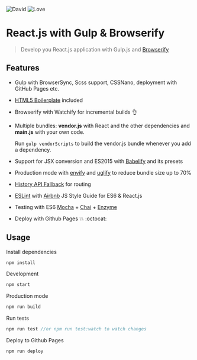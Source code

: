 ![David](https://david-dm.org/jiayihu/gulp-react-browserify.svg)
![Love](https://img.shields.io/badge/Made%20with-%E2%99%A5-red.svg)

# React.js with Gulp & Browserify

> Develop you React.js application with Gulp.js and [Browserify](https://github.com/substack/node-browserify)

## Features
- Gulp with BrowserSync, Scss support, CSSNano, deployment with GitHub Pages etc.
- [HTML5 Boilerplate](https://html5boilerplate.com) included
- Browserify with Watchify for incremental builds :ok_hand:
- Multiple bundles: **vendor.js** with React and the other dependencies and **main.js** with your own code.

  Run `gulp vendorScripts` to build the vendor.js bundle whenever you add a dependency.
- Support for JSX conversion and ES2015 with [Babelify](https://github.com/babel/babelify) and its presets
- Production mode with [envify](https://www.npmjs.com/package/envify) and [uglify](https://www.npmjs.com/package/gulp-uglify) to reduce bundle size up to 70%
- [History API Fallback](https://github.com/bripkens/connect-history-api-fallback) for routing
- [ESLint](http://eslint.org) with [Airbnb](https://github.com/airbnb/javascript) JS Style Guide for ES6 & React.js
- Testing with ES6 [Mocha](https://mochajs.org) + [Chai](http://chaijs.com) + [Enzyme](http://airbnb.io/enzyme/)
- Deploy with Github Pages :boom: :octocat:

## Usage

Install dependencies
``` javascript
npm install
```
Development
``` javascript
npm start
```
Production mode
``` javascript
npm run build
```
Run tests
``` javascript
npm run test //or npm run test:watch to watch changes
```
Deploy to Github Pages
``` javascript
npm run deploy
```

